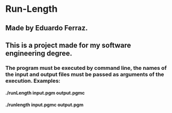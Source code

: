 # Run-Length

## Made by Eduardo Ferraz.

## This is a project made for my software engineering degree.

### The program must be executed by command line, the names of the input and output files must be passed as arguments of the execution. Examples:
#### ./runLength input.pgm output.pgmc
#### ./runlength input.pgmc output.pgm
